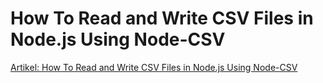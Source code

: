 # How To Read and Write CSV Files in Node.js Using Node-CSV

[Artikel: How To Read and Write CSV Files in Node.js Using Node-CSV](https://www.digitalocean.com/community/tutorials/how-to-read-and-write-csv-files-in-node-js-using-node-csv)

